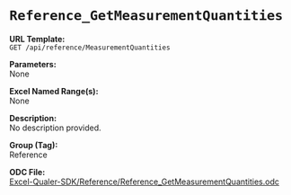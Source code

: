 # `Reference_GetMeasurementQuantities`

**URL Template:**  
`GET /api/reference/MeasurementQuantities`

**Parameters:**  
None

**Excel Named Range(s):**  
None

**Description:**  
No description provided.

**Group (Tag):**  
Reference

**ODC File:**  
[Excel-Qualer-SDK/Reference/Reference_GetMeasurementQuantities.odc](https://github.com/Johnson-Gage-Inspection-Inc/qualer-sdk-odc/blob/main/Excel-Qualer-SDK/Reference/Reference_GetMeasurementQuantities.odc)
